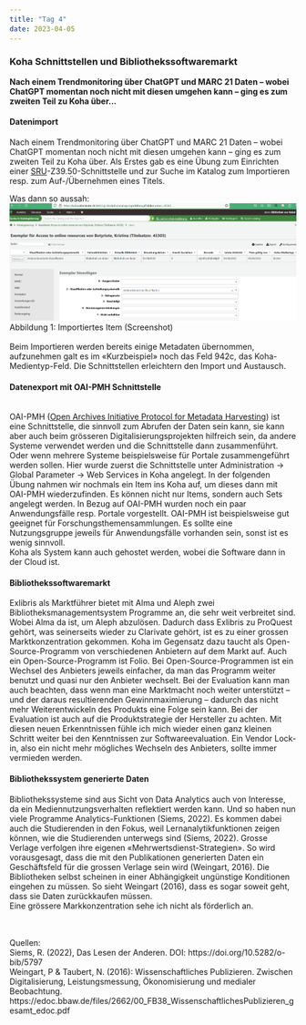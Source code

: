 ```yaml
---
title: "Tag 4"
date: 2023-04-05
---
```


### Koha Schnittstellen und Bibliothekssoftwaremarkt
**Nach einem Trendmonitoring über ChatGPT und MARC 21 Daten – wobei ChatGPT momentan noch nicht mit diesen umgehen kann – ging es zum zweiten Teil zu Koha über...**



#### **Datenimport**
Nach einem Trendmonitoring über ChatGPT und MARC 21 Daten – wobei ChatGPT momentan noch nicht mit diesen umgehen kann – ging es zum zweiten Teil zu Koha über. Als Erstes gab es eine Übung zum Einrichten einer <a href="https://www.loc.gov/standards/sru/">SRU</a>-Z39.50-Schnittstelle und zur Suche im Katalog zum Importieren resp. zum Auf-/Übernehmen eines Titels.

Was dann so aussah: 
<br>
![](https://raw.githubusercontent.com/brandensarah/Lerntagebuch/master/_posts/bild_le4_1.png)
<br>
Abbildung 1: Importiertes Item (Screenshot)
<br>
<br>
Beim Importieren werden bereits einige Metadaten übernommen, aufzunehmen galt es im «Kurzbeispiel» noch das Feld 942c, das Koha-Medientyp-Feld. Die Schnittstellen erleichtern den Import und Austausch.
<br>
<h4><b>Datenexport mit OAI-PMH Schnittstelle</b></h4>
<br>
OAI-PMH (<a href="https://www.openarchives.org/pmh/">Open Archives Initiative Protocol for Metadata Harvesting</a>) ist eine Schnittstelle, die sinnvoll zum Abrufen der Daten sein kann, sie kann aber auch beim grösseren Digitalisierungsprojekten hilfreich sein, da andere Systeme verwendet werden und die Schnittstelle dann zusammenführt. Oder wenn mehrere Systeme beispielsweise für Portale zusammengeführt werden sollen. Hier wurde zuerst die Schnittstelle unter Administration -> Global Parameter -> Web Services in Koha angelegt. In der folgenden Übung nahmen wir nochmals ein Item ins Koha auf, um dieses dann mit OAI-PMH wiederzufinden. Es können nicht nur Items, sondern auch Sets angelegt werden. 
In Bezug auf OAI-PMH wurden noch ein paar Anwendungsfälle resp. Portale vorgestellt. OAI-PMH ist beispielsweise gut geeignet für Forschungsthemensammlungen. Es sollte eine Nutzungsgruppe jeweils für Anwendungsfälle vorhanden sein, sonst ist es wenig sinnvoll.  <br>
Koha als System kann auch gehostet werden, wobei die Software dann in der Cloud ist.  
<br>
 <h4><b>Bibliothekssoftwaremarkt</b></h4>

Exlibris als Marktführer bietet mit Alma und Aleph zwei Bibliotheksmanagementsystem Programme an, die sehr weit verbreitet sind. Wobei Alma da ist, um Aleph abzulösen. Dadurch dass Exlibris zu ProQuest gehört, was seinerseits wieder zu Clarivate gehört, ist es zu einer grossen Marktkonzentration gekommen. Koha im Gegensatz dazu taucht als Open-Source-Programm von verschiedenen Anbietern auf dem Markt auf. Auch ein Open-Source-Programm ist Folio. Bei Open-Source-Programmen ist ein Wechsel des Anbieters jeweils einfacher, da man das Programm weiter benutzt und quasi nur den Anbieter wechselt. 
Bei der Evaluation kann man auch beachten, dass wenn man eine Marktmacht noch weiter unterstützt – und der daraus resultierenden Gewinnmaximierung – dadurch das nicht mehr Weiterentwickeln des Produkts eine Folge sein kann. Bei der Evaluation ist auch auf die Produktstrategie der Hersteller zu achten. Mit diesen neuen Erkenntnissen fühle ich mich wieder einen ganz kleinen Schritt weiter bei den Kenntnissen zur Softwareevaluation. 
Ein Vendor Lock-in, also ein nicht mehr mögliches Wechseln des Anbieters, sollte immer vermieden werden. 
<br>
 <h4><b>Bibliothekssystem generierte Daten</b></h4>

Bibliothekssysteme sind aus Sicht von Data Analytics auch von Interesse, da ein Mediennutzungsverhalten reflektiert werden kann. Und so haben nun viele Programme Analytics-Funktionen (Siems, 2022). Es kommen dabei auch die Studierenden in den Fokus, weil Lernanalytikfunktionen zeigen können, wie die Studierenden unterwegs sind (Siems, 2022). 
Grosse Verlage verfolgen ihre eigenen «Mehrwertsdienst-Strategien». So wird vorausgesagt, dass die mit den Publikationen generierten Daten ein Geschäftsfeld für die grossen Verlage sein wird (Weingart, 2016). Die Bibliotheken selbst scheinen in einer Abhängigkeit ungünstige Konditionen eingehen zu müssen. So sieht Weingart (2016), dass es sogar soweit geht, dass sie Daten zurückkaufen müssen.  
Eine grössere Markkonzentration sehe ich nicht als förderlich an.  
<br>



<br>
Quellen: 
 <br>
Siems, R. (2022), Das Lesen der Anderen. DOI: https://doi.org/10.5282/o-bib/5797 
 <br>
Weingart, P & Taubert, N. (2016): Wissenschaftliches Publizieren. Zwischen Digitalisierung, Leistungsmessung, Ökonomisierung und medialer Beobachtung. 
https://edoc.bbaw.de/files/2662/00_FB38_WissenschaftlichesPublizieren_gesamt_edoc.pdf




